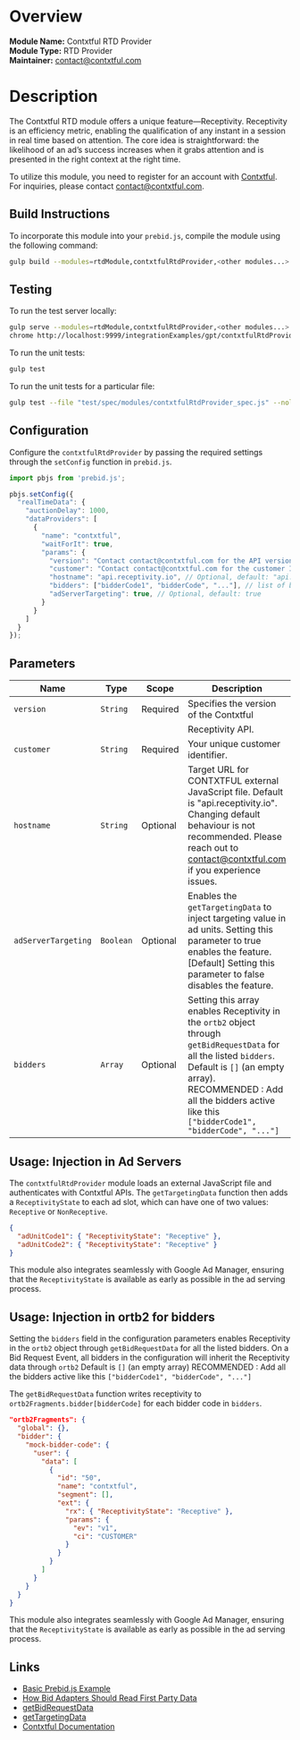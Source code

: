 # Overview

**Module Name:** Contxtful RTD Provider  
**Module Type:** RTD Provider  
**Maintainer:** [contact@contxtful.com](mailto:contact@contxtful.com)

# Description

The Contxtful RTD module offers a unique feature—Receptivity. Receptivity is an efficiency metric, enabling the qualification of any instant in a session in real time based on attention. The core idea is straightforward: the likelihood of an ad’s success increases when it grabs attention and is presented in the right context at the right time.

To utilize this module, you need to register for an account with [Contxtful](https://contxtful.com). For inquiries, please contact [contact@contxtful.com](mailto:contact@contxtful.com).

## Build Instructions

To incorporate this module into your `prebid.js`, compile the module using the following command:

```sh
gulp build --modules=rtdModule,contxtfulRtdProvider,<other modules...>
```

## Testing

To run the test server locally:
```sh
gulp serve --modules=rtdModule,contxtfulRtdProvider,<other modules...> --fix --nolint --notest
chrome http://localhost:9999/integrationExamples/gpt/contxtfulRtdProvider_example.html
```

To run the unit tests:

```bash
gulp test
```

To run the unit tests for a particular file:
```bash
gulp test --file "test/spec/modules/contxtfulRtdProvider_spec.js" --nolint
```

## Configuration

Configure the `contxtfulRtdProvider` by passing the required settings through the `setConfig` function in `prebid.js`.

```js
import pbjs from 'prebid.js';

pbjs.setConfig({
  "realTimeData": {
    "auctionDelay": 1000,
    "dataProviders": [
      {
        "name": "contxtful",
        "waitForIt": true,
        "params": {
          "version": "Contact contact@contxtful.com for the API version",
          "customer": "Contact contact@contxtful.com for the customer ID",
          "hostname": "api.receptivity.io", // Optional, default: "api.receptivity.io"
          "bidders": ["bidderCode1", "bidderCode", "..."], // list of bidders
          "adServerTargeting": true, // Optional, default: true
        }
      }
    ]
  }
});
```
## Parameters

| Name                | Type     | Scope    | Description                                |
|---------------------|----------|----------|--------------------------------------------|
| `version`           | `String` | Required | Specifies the version of the Contxtful     |
|                     |          |          | Receptivity API.                           |
| `customer`          | `String` | Required | Your unique customer identifier.           |
| `hostname`          | `String` | Optional | Target URL for CONTXTFUL external JavaScript file. Default is "api.receptivity.io". Changing default behaviour is not recommended. Please reach out to contact@contxtful.com if you experience issues. |
| `adServerTargeting` | `Boolean`| Optional | Enables the `getTargetingData` to inject targeting value in ad units. Setting this parameter to true enables the feature. [Default] Setting this parameter to false disables the feature.       |
| `bidders`           | `Array`  | Optional | Setting this array enables Receptivity in the `ortb2` object through `getBidRequestData` for all the listed `bidders`. Default is `[]` (an empty array). RECOMMENDED : Add all the bidders active like this `["bidderCode1", "bidderCode", "..."]` |

## Usage: Injection in Ad Servers

The `contxtfulRtdProvider` module loads an external JavaScript file and authenticates with Contxtful APIs. The `getTargetingData` function then adds a `ReceptivityState` to each ad slot, which can have one of two values: `Receptive` or `NonReceptive`.

```json
{
  "adUnitCode1": { "ReceptivityState": "Receptive" },
  "adUnitCode2": { "ReceptivityState": "Receptive" }
}
```

This module also integrates seamlessly with Google Ad Manager, ensuring that the `ReceptivityState` is available as early as possible in the ad serving process.

## Usage: Injection in ortb2 for bidders

Setting the `bidders` field in the configuration parameters enables Receptivity in the `ortb2` object through `getBidRequestData` for all the listed bidders.
On a Bid Request Event, all bidders in the configuration will inherit the Receptivity data through `ortb2`
Default is `[]` (an empty array)
RECOMMENDED : Add all the bidders active like this `["bidderCode1", "bidderCode", "..."]`

The `getBidRequestData` function writes receptivity to `ortb2Fragments.bidder[bidderCode]` for each bidder code in `bidders`.

```json
"ortb2Fragments": {
  "global": {},
  "bidder": {
    "mock-bidder-code": {
      "user": {
        "data": [
          {
            "id": "50",
            "name": "contxtful",
            "segment": [],
            "ext": {
              "rx": { "ReceptivityState": "Receptive" },
              "params": {
                "ev": "v1",
                "ci": "CUSTOMER"
              }
            }
          }
        ]
      }
    }
  }
}
```

This module also integrates seamlessly with Google Ad Manager, ensuring that the `ReceptivityState` is available as early as possible in the ad serving process.

## Links

- [Basic Prebid.js Example](https://docs.prebid.org/dev-docs/examples/basic-example.html)
- [How Bid Adapters Should Read First Party Data](https://docs.prebid.org/features/firstPartyData.html#how-bid-adapters-should-read-first-party-data)
- [getBidRequestData](https://docs.prebid.org/dev-docs/add-rtd-submodule.html#getbidrequestdata)
- [getTargetingData](https://docs.prebid.org/dev-docs/add-rtd-submodule.html#gettargetingdata)
- [Contxtful Documentation](https://documentation.contxtful.com/)
